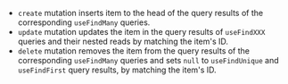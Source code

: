 - `create` mutation inserts item to the head of the query results of the corresponding `useFindMany` queries.
- `update` mutation updates the item in the query results of `useFindXXX` queries and their nested reads by matching the item's ID.
- `delete` mutation removes the item from the query results of the corresponding `useFindMany` queries and sets `null` to `useFindUnique` and `useFindFirst` query results, by matching the item's ID.
